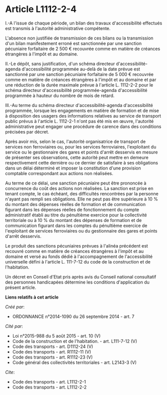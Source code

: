 # Article L1112-2-4

I.-A l'issue de chaque période, un bilan des travaux d'accessibilité effectués est transmis à l'autorité administrative
compétente. 

L'absence non justifiée de transmission de ces bilans ou la transmission d'un bilan manifestement erroné est sanctionnée par
une sanction pécuniaire forfaitaire de 2 500 € recouvrée comme en matière de créances étrangères à l'impôt et au domaine. 

II.-Le dépôt, sans justification, d'un schéma directeur d'accessibilité-agenda d'accessibilité programmée au-delà de la date
prévue est sanctionné par une sanction pécuniaire forfaitaire de 5 000 € recouvrée comme en matière de créances étrangères à
l'impôt et au domaine et par une réduction de la durée maximale prévue à l'article L. 1112-2-2 pour le schéma directeur
d'accessibilité programmée-agenda d'accessibilité programmée à hauteur du nombre de mois de retard. 

III.-Au terme du schéma directeur d'accessibilité-agenda d'accessibilité programmée, lorsque les engagements en matière de
formation et de mise à disposition des usagers des informations relatives au service de transport public prévus à l'article
L. 1112-2-1 n'ont pas été mis en œuvre, l'autorité administrative peut engager une procédure de carence dans des conditions
précisées par décret. 

Après avoir mis, selon le cas, l'autorité organisatrice de transport de services non ferroviaires ou, pour les services
ferroviaires, l'exploitant du service ou le gestionnaire des gares et points d'arrêt desservis en mesure de présenter ses
observations, cette autorité peut mettre en demeure respectivement cette dernière ou ce dernier de satisfaire à ses
obligations dans un délai déterminé et imposer la constitution d'une provision comptable correspondant aux actions non
réalisées. 

Au terme de ce délai, une sanction pécuniaire peut être prononcée à concurrence du coût des actions non réalisées. La
sanction est prise en tenant compte, le cas échéant, des difficultés rencontrées par la personne n'ayant pas rempli ses
obligations. Elle ne peut pas être supérieure à 10 % du montant des dépenses réelles de formation et de communication
figurant dans les dépenses réelles de fonctionnement du compte administratif établi au titre du pénultième exercice pour la
collectivité territoriale ou à 10 % du montant des dépenses de formation et de communication figurant dans les comptes du
pénultième exercice de l'exploitant de services ferroviaires ou du gestionnaire des gares et points d'arrêt desservis. 

Le produit des sanctions pécuniaires prévues à l'alinéa précédent est recouvré comme en matière de créances étrangères à
l'impôt et au domaine et versé au fonds dédié à l'accompagnement de l'accessibilité universelle défini à l'article L.
111-7-12 du code de la construction et de l'habitation. 

Un décret en Conseil d'Etat pris après avis du Conseil national consultatif des personnes handicapées détermine les
conditions d'application du présent article.

**Liens relatifs à cet article**

_Créé par_:

  - ORDONNANCE n°2014-1090 du 26 septembre 2014 - art. 7

_Cité par_:

  - Loi n°2015-988 du 5 août 2015 - art. 10 (V)
  - Code de la construction et de l'habitation. - art. L111-7-12 (V)
  - Code des transports - art. D1112-24 (V)
  - Code des transports - art. R1112-11 (V)
  - Code des transports - art. R1112-23 (V)
  - Code général des collectivités territoriales - art. L2143-3 (V)

_Cite_:

  - Code des transports - art. L1112-2-1
  - Code des transports - art. L1112-2-2
